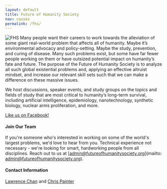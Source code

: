```yaml
---
layout: default
title: Future of Humanity Society
nav: causes
permalink: /fhs/
---
```

![FHS](/assets/fhsbannersmall.png)
Many people want their careers to work towards the alleviation of some giant real-world problem that affects all of humanity. Maybe it’s environmental advocacy and policy-setting. Maybe the study, prevention, and curing of disease. Many such problems exist, but some have far fewer people working on them or have outsized potential impact on humanity’s fate and future. The purpose of the Future of Humanity Society is to analyze all such global existential problems and, applying an effective altruist mindset, and increase our relevant skill sets such that we can make a difference on these massive issues.

We host discussions, speaker events, and study groups on the topics and fields of study that are most critical to humanity’s long-term survival, including artificial intelligence, epidemiology, nanotechnology, synthetic biology, nuclear arms proliferation, and more.

[Like us on Facebook!](https://www.facebook.com/futureofhumanitysociety/timeline)

#### Join Our Team
If you're someone who's interested in working on some of the world's largest problems, we'd love to hear from you. Technical experience not necessary - we're looking for smart, hardworking people from all disciplines. Reach out to us at [admin@futureofhumanitysociety.org](mailto: admin@futureofhumanitysociety.org).

#### Contact Information
[Lawrence Chan](/team/#Lawrence-Chan) and [Chris Painter](/team/#Chris-Painter)
